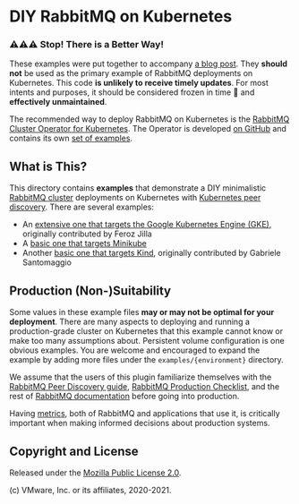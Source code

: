 # DIY RabbitMQ on Kubernetes

### ⚠️⚠️⚠️ Stop! There is a Better Way!

These examples were put together to accompany [a blog post](https://www.rabbitmq.com/blog/2020/08/10/deploying-rabbitmq-to-kubernetes-whats-involved/).
They **should not** be used as the primary example of RabbitMQ deployments on Kubernetes.
This code **is unlikely to receive timely updates**. For most intents and purposes,
it should be considered frozen in time 🥶 and **effectively unmaintained**.

The recommended way to deploy RabbitMQ on Kubernetes is the [RabbitMQ Cluster Operator for Kubernetes](https://www.rabbitmq.com/kubernetes/operator/operator-overview.html).
The Operator is developed [on GitHub](https://github.com/rabbitmq/cluster-operator/) and contains its own [set of examples](https://github.com/rabbitmq/cluster-operator/tree/master/docs/examples).

## What is This?

This directory contains **examples** that demonstrate a DIY minimalistic [RabbitMQ cluster](https://www.rabbitmq.com/clustering.html) deployments
on Kubernetes with [Kubernetes peer discovery](https://www.rabbitmq.com/cluster-formation.html).
There are several examples:

 * An [extensive one that targets the Google Kubernetes Engine (GKE)](./gke), originally contributed by Feroz Jilla
 * A [basic one that targets Minikube](./minikube)
 * Another [basic one that targets Kind](./kind), originally contributed by Gabriele Santomaggio

## Production (Non-)Suitability

Some values in these example files **may or may not be optimal for your deployment**. There are many aspects to
deploying and running a production-grade cluster on Kubernetes that this example cannot know or make too many assumptions about.
Persistent volume configuration is one obvious examples. You are welcome and encouraged to expand
the example by adding more files under the `examples/{environment}` directory.

We assume that the users of this plugin familiarize themselves with the [RabbitMQ Peer Discovery guide](https://www.rabbitmq.com/cluster-formation.html),
[RabbitMQ Production Checklist](https://www.rabbitmq.com/production-checklist.html),
and the rest of [RabbitMQ documentation](https://www.rabbitmq.com/documentation.html) before going into production.

Having [metrics](https://www.rabbitmq.com/monitoring.html), both of RabbitMQ and applications that use it,
is critically important when making informed decisions about production systems.


## Copyright and License

Released under the [Mozilla Public License 2.0](https://www.mozilla.org/en-US/MPL/2.0/).

(c) VMware, Inc. or its affiliates, 2020-2021.

